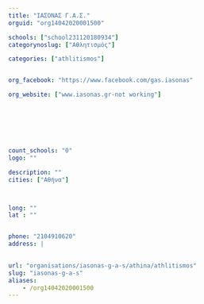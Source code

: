 ```yaml
---
title: "ΙΑΣΟΝΑΣ Γ.Α.Σ."
orguid: "org14042020001500"

schools: ["school231120180934"]
categorynoslug: ["Αθλητισμός"]

categories: ["athlitismos"]


org_facebook: "https://www.facebook.com/gas.iasonas"

org_website: ["www.iasonas.gr-not working"]







count_schools: "0"
logo: ""

description: ""
cities: ["Αθήνα"]



long: ""
lat : ""


phone: "2104910620"
address: |
    

url: "organisations/iasonas-g-a-s/athina/athlitismos"
slug: "iasonas-g-a-s"
aliases:
    - /org14042020001500
---
```



